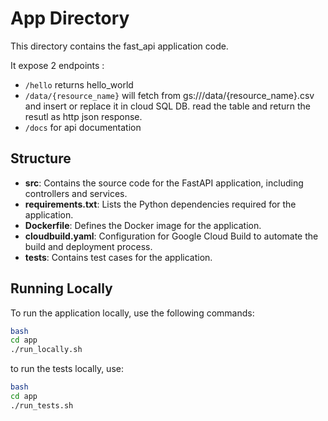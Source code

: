 # App Directory

This directory contains the fast_api application code.

It expose 2 endpoints :
- `/hello` returns hello_world
- `/data/{resource_name}` will fetch from gs://<data-bucket>/data/{resource_name}.csv and insert or replace it in cloud SQL DB. read the table and return the resutl as http json response.
- `/docs` for api documentation

## Structure

- **src**: Contains the source code for the FastAPI application, including controllers and services.
- **requirements.txt**: Lists the Python dependencies required for the application.
- **Dockerfile**: Defines the Docker image for the application.
- **cloudbuild.yaml**: Configuration for Google Cloud Build to automate the build and deployment process.
- **tests**: Contains test cases for the application.

## Running Locally

To run the application locally, use the following commands:
```bash
bash
cd app
./run_locally.sh
```

to run the tests locally, use:
```bash
bash
cd app
./run_tests.sh
```
